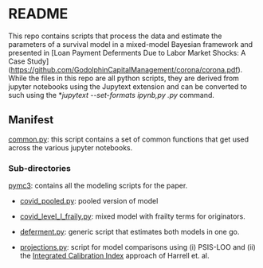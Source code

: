 # README

This repo contains scripts that process the data and estimate the parameters
of a survival model in a mixed-model Bayesian framework and presented in
[Loan Payment Deferments Due to Labor Market Shocks: A Case Study]
(https://github.com/GodolphinCapitalManagement/corona/corona.pdf). While the files
in this repo are all python scripts, they are derived from jupyter notebooks using
the Jupytext extension and can be converted to such using the
**jupytext --set-formats ipynb,py *.py** command.

## Manifest

[common.py](https://github.com/GodolphinCapitalManagement/defers/tree/master/common.py):
 this script contains a set of common functions that get used across the various jupyter notebooks.

### Sub-directories

[pymc3](https://github.com/GodolphinCapitalManagement/defers/tree/master/pymc3):
  contains all the modeling scripts for the paper.

* [covid_pooled.py](https://github.com/GodolphinCapitalManagement/defers/tree/master/pymc3/covid_pooled.py):
  pooled version of model

* [covid_level_I_fraily.py](https://github.com/GodolphinCapitalManagement/defers/tree/master/pymc3/covid_level_I_frailty.py):
  mixed model with frailty terms for originators.

* [deferment.py](https://github.com/GodolphinCapitalManagement/defers/tree/master/pymc3/deferment.py):
  generic script that estimates both models in one go.

* [projections.py](https://github.com/GodolphinCapitalManagement/defers/tree/master/pymc3/projections.py):
   script for model comparisons using (i) PSIS-LOO and
  (ii) the [Integrated Calibration Index](https://onlinelibrary.wiley.com/doi/full/10.1002/sim.8570)
  approach of Harrell et. al.
